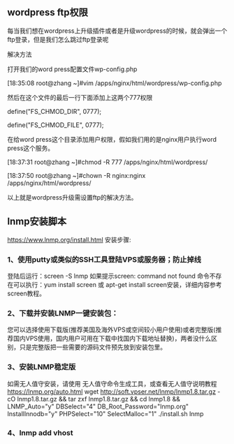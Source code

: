 ## wordpress ftp权限

每当我们想在wordpress上升级插件或者是升级wordpress的时候，就会弹出一个ftp登录，但是我们怎么跳过ftp登录呢

解决方法

打开我们的word press配置文件wp-config.php



[18:35:08 root@zhang ~]#vim /apps/nginx/html/wordpress/wp-config.php

然后在这个文件的最后一行下面添加上这两个777权限



define("FS_CHMOD_DIR", 0777);

define("FS_CHMOD_FILE", 0777);

在给word press这个目录添加用户权限，假如我们用的是nginx用户执行word press这个服务。


[18:37:31 root@zhang ~]#chmod -R 777 /apps/nginx/html/wordpress/

[18:37:50 root@zhang ~]#chown -R nginx:nginx /apps/nginx/html/wordpress/

以上就是wordpress升级需设置ftp的解决方法。

## lnmp安装脚本

https://www.lnmp.org/install.html
安装步骤:
### 1、使用putty或类似的SSH工具登陆VPS或服务器；防止掉线

登陆后运行：screen -S lnmp
如果提示screen: command not found 命令不存在可以执行：yum install screen 或 apt-get install screen安装，详细内容参考screen教程。

### 2、下载并安装LNMP一键安装包：

您可以选择使用下载版(推荐美国及海外VPS或空间较小用户使用)或者完整版(推荐国内VPS使用，国内用户可用在下载中找国内下载地址替换)，两者没什么区别，只是完整版把一些需要的源码文件预先放到安装包里。

### 3、安装LNMP稳定版
如需无人值守安装，请使用 无人值守命令生成工具，或查看无人值守说明教程
https://lnmp.org/auto.html
wget http://soft.vpser.net/lnmp/lnmp1.8.tar.gz -cO lnmp1.8.tar.gz && tar zxf lnmp1.8.tar.gz && cd lnmp1.8 && LNMP_Auto="y" DBSelect="4" DB_Root_Password="lnmp.org" InstallInnodb="y" PHPSelect="10" SelectMalloc="1" ./install.sh lnmp
### 4、lnmp add vhost


